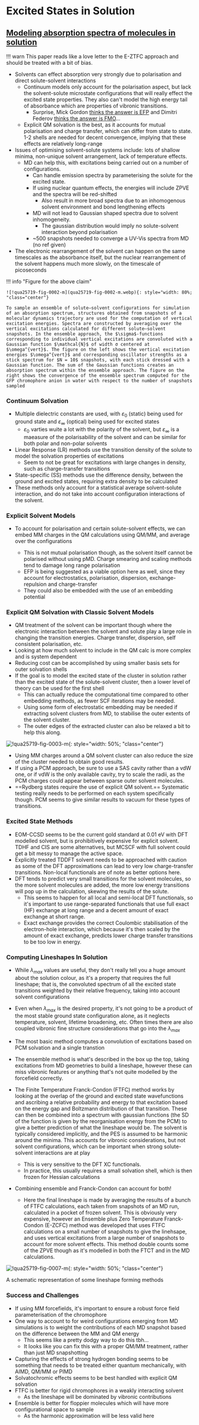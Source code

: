# Excited States in Solution

## [Modeling absorption spectra of molecules in solution](https://onlinelibrary.wiley.com/doi/10.1002/qua.25719)

!!! warn
	This paper reads like a love letter to the E-ZTFC approach and should be treated with a bit of bias.

* Solvents can effect absorption very strongly due to polarisation and direct solute-solvent interactions
  * Continuum models only account for the polarisation aspect, but lack the solvent-solute microstate configurations that will really effect the excited state properties. They also can't model the high energy tail of absorbance which are properties of vibronic transitions.
    * Surprise, Mick Gordon [thinks the answer is EFP](https://pubs.acs.org/doi/10.1021/jz200947j) and Dimitri Federov [thinks the answer is FMO](https://pubs.acs.org/doi/10.1021/cr200093j)...
  * Explicit QM solvation is the best, as it accounts for mutual polarisation and charge transfer, which can differ from state to state. 1-2 shells are needed for decent convergence, implying that these effects are relatively long-range
* Issues of optimising solvent-solute systems include: lots of shallow minima, non-unique solvent arrangement, lack of temperature effects.
  * MD can help this, with excitations being carried out on a number of configurations.
    * Can handle emission spectra by parameterising the solute for the excited state.
    * If using nuclear quantum effects, the energies will include ZPVE and the spectra will be red-shifted
      * Also result in more broad spectra due to an inhomogenous solvent environment and bond lengthening effects
    * MD will not lead to Gaussian shaped spectra due to solvent inhomogeneity.
      * The gaussian distribution would imply no solute-solvent interaction beyond polarisation
    * ~500 snapshots needed to converge a UV-Vis spectra from MD (no ref given)
* The electronic rearrangement of the solvent can happen on the same timescales as the absorbance itself, but the nuclear rearrangement of the solvent happens much more slowly, on the timescale of picoseconds

!!! info "Figure for the above claim"
	
	![!qua25719-fig-0002-m](qua25719-fig-0002-m.webp){: style="width: 80%; "class="center"}
	
	To sample an ensemble of solute–solvent configurations for simulation of an absorption spectrum, structures obtained from snapshots of a molecular dynamics trajectory are used for the computation of vertical excitation energies. Spectra are constructed by averaging over the vertical excitations calculated for different solute–solvent snapshots. In the ensemble approach, the $\sigma$-functions corresponding to individual vertical excitations are convoluted with a Gaussian function $\mathcal{N}$ of width σ centered at $\omega^{vert}$. The figure on the left shows the vertical excitation energies $\omega^{vert}$ and corresponding oscillator strengths as a stick spectrum for $N = 10$ snapshots, with each stick dressed with a Gaussian function. The sum of the Gaussian functions creates an absorption spectrum within the ensemble approach. The figure on the right shows the convergence of the ensemble spectrum computed for the GFP chromophore anion in water with respect to the number of snapshots sampled



### Continuum Solvation

* Multiple dielectric constants are used, with $\varepsilon_0$ (static) being used for ground state and $\varepsilon_\infty$ (optical) being used for excited states  
  * $\varepsilon_0$ varties wuite a lot with the polarity of the solvent, but $\varepsilon_\infty$ is a maeasure of the polarisability of the solvent and can be similar for both polar and non-polar solvents
* Linear Response (LR) methods use the transition density of the solute to model the solvation properties of excitations
  * Seem to not be great for excitations with large changes in density, such as charge-transfer transitions
* State-specific (SS) methods use the difference density, between the ground and excited states,  requiring extra density to be calculated
* These methods only account for a statistical average solvent-solute interaction, and do not take into account configuration interactions of the solvent.

### Explicit Solvent Models

* To account for polarisation and certain solute-solvent effects, we can embed MM charges in the QM calculations using QM/MM, and average over the configurations

  * This is not mutual polarisation though, as the solvent itself cannot be polarised without using pMD. Charge smearing and scaling methods tend to damage long range polarisation
  * EFP is being suggested as a viable option here as well, since they account for electrostatics, polarisation, dispersion, exchange-repulsion and charge-transfer
  * They could also be embedded with the use of an embedding potential

### Explicit QM Solvation with Classic Solvent Models

* QM treatment of the solvent can be important though where the electronic interaction between the solvent and solute play a large role in changing the transition energies. Charge transfer, dispersion, self consistent polarisation, etc. 
* Looking at how much solvent to include in the QM calc is more complex and is system dependent
* Reducing cost can be accomplished by using smaller basis sets for outer solvation shells
* If the goal is to model the excited state of the cluster in solution rather than the excited state of the solute-solvent cluster, then a lower level of theory can be used for the first shell
  * This can actually reduce the computational time compared to other embedding methods, as fewer SCF iterations may be needed.
  * Using some form of electrostatic embedding may be needed if extracting solvent clusters from MD, to stabilise the outer extents of the solvent cluster.
  * The outer edges of the extracted cluster can also be relaxed a bit to help this along.

![!qua25719-fig-0003-m](qua25719-fig-0003-m.jpg){: style="width: 50%; "class="center"}

* Using MM charges around a QM solvent cluster can also reduce the size of the cluster needed to obtain good results.
* If using a PCM approach, be sure to use a SAS cavity rather than a vdW one, or if vdW is the only available cavity, try to scale the radii, as the PCM charges could appear between sparse outer solvent molecules.
* ==Rydberg states require the use of explicit QM solvent.== Systematic testing really needs to be performed on each system specifically though. PCM seems to give similar results to vacuum for these types of transitions.

### Excited State Methods

* EOM-CCSD seems to be the current gold standard at 0.01 eV with DFT modelled solvent, but is prohibitively expensive for explicit solvent. TDHF and CIS are some alternatives, but MCSCF with full solvent could get a bit messy to manage the active space.
* Explicitly treated TDDFT solvent needs to be approached with caution as some of the DFT approximations can lead to very low charge-transfer transitions. Non-local functionals are of note as better options here.
* DFT tends to predict very small transitions for the solvent molecules, so the more solvent molecules are added, the more low energy transitions will pop up in the calculation, skewing the results of the solute.
  * This seems to happen for all local and semi-local DFT functionals, so it's important to use range-separated functionals that use full exact (HF) exchange at long range and a decent amount of exact exchange at short range. 
  * Exact exchange provides the correct Coulombic stabilisation of the electron-hole interaction, which because it's then scaled by the amount of exact exchange, predicts lower charge transfer transitions to be too low in energy. 

### Computing Lineshapes In Solution

* While $\lambda_{max}$ values are useful, they don't really tell you a huge amount about the solution colour, as it's a property that requires the full lineshape; that is, the convoluted spectrum of all the excited state transitions weighted by their relative frequency, taking into account solvent configurations
* Even when $\lambda_{max}$ is the desired property, it's not going to be a product of the most stable ground state configuration alone, as it neglects temperature, solvent, lifetime broadening, etc. Often times there are also coupled vibronic fine structure considerations that go into the $\lambda_{max}$
* The most basic method computes a convolution of excitations based on PCM solvation and a single transtion
* The ensemble method is what's described in the box up the top, taking excitations from MD geometries to build a lineshape, however these can miss vibronic features or anything that's not quite modelled by the forcefield correctly.
* The Finite Temperature Franck-Condon (FTFC) method works by looking at the overlap of the ground and excited state wavefunctions and ascribing a relative probability and energy to that excitation based on the energy gap and Boltzmann distribution of that transition. These can then be combined into a spectrum with gaussian functions (the SD of the function is given by the reorganisation energy from the PCM) to give a better prediction of what the lineshape would be. The solvent is typically considered implicitly, and the PES is assumed to be harmonic around the minima. This accounts for vibronic considerations, but not solvent configurations, which can be important when strong solute-solvent interactions are at play
  * This is very sensitive to the DFT XC functionals.
  * In practice, this usually requires a small solvation shell, which is then frozen for Hessian calculations

* Combining ensemble and Franck-Condon can account for both!
  * Here the final lineshape is made by averaging the results of a bunch of FTFC calculations, each taken from snapshots of an MD run, calculated in a pocket of frozen solvent. This is obviously very expensive, however an Ensemble plus Zero Temperature Franck-Condon (E-ZCFC) method was developed that uses FTFC calculations on a small number of snapshots to give the linehsape, and uses vertical excitations from a large number of snapshots to account for more solvent effects. This method double counts some of the ZPVE though as it's modelled in both the FTCT and in the MD calculations.


![!qua25719-fig-0007-m](qua25719-fig-0007-m.jpg){: style="width: 50%; "class="center"}

A schematic representation of some lineshape forming methods

### Success and Challenges

* If using MM forcefields, it's important to ensure a robust force field parameterisation of the chromophore
* One way to account to for weird configurations emerging from MD simulations is to weight the contributions of each MD snapshot based on the difference between the MM and QM energy
  * This seems like a pretty dodgy way to do this tbh...
  * It looks like you can fix this with a proper QM/MM treatment, rather than just MD snapshotting
* Capturing the effects of strong hydrogen bonding seems to be something that needs to be treated either quantum mechanically, with AIMD, QM/MM or PIMD
* Solvatochromic effects seems to be best handled with explicit QM solvation
* FTFC is better for rigid chromophores in a weakly interacting solvent 
  * As the lineshape will be dominated by vibronic contributions
* Ensemble is better for floppier molecules which will have more configurational space to sample
  * As the harmonic approximation will be less valid here
